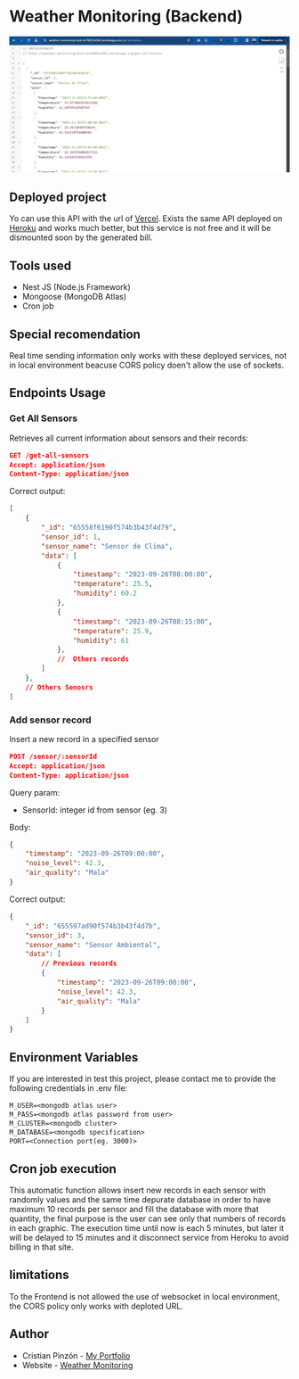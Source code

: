 # Weather Monitoring (Backend)

![Browse query](./images/get-all-sensors.jpg)

## Deployed project
Yo can use this API with the url of [Vercel](https://weather-monitoring-back.vercel.app/). Exists the same API deployed on [Heroku](https://weather-monitoring-back-6e19852c45b2.herokuapp.com) and works much better, but this service is not free and it will be dismounted soon by the generated bill.

## Tools used
- Nest JS (Node.js Framework)
- Mongoose (MongoDB Atlas)
- Cron job

## Special recomendation
Real time sending information only works with these deployed services, not in local environment beacuse CORS policy doen't allow the use of sockets.

## Endpoints Usage
### Get All Sensors
Retrieves all current information about sensors and their records:
```json
GET /get-all-sensors
Accept: application/json
Content-Type: application/json
```
Correct output:
```json
[
    {
        "_id": "65558f6190f574b3b43f4d79",
        "sensor_id": 1,
        "sensor_name": "Sensor de Clima",
        "data": [
            {
                "timestamp": "2023-09-26T08:00:00",
                "temperature": 25.5,
                "humidity": 60.2
            },
            {
                "timestamp": "2023-09-26T08:15:00",
                "temperature": 25.9,
                "humidity": 61
            },
            //  Others records
        ]  
    },
    // Others Senosrs
]
```

### Add sensor record
Insert a new record in a specified sensor
```json
POST /sensor/:sensorId
Accept: application/json
Content-Type: application/json
```

Query param:
- SensorId: integer id from sensor (eg. 3)

Body:
```json
{
    "timestamp": "2023-09-26T09:00:00",
    "noise_level": 42.3,
    "air_quality": "Mala"
}
```

Correct output:
```json
{
    "_id": "655597ad90f574b3b43f4d7b",
    "sensor_id": 3,
    "sensor_name": "Sensor Ambiental",
    "data": [
        // Previous records
        {
            "timestamp": "2023-09-26T09:00:00",
            "noise_level": 42.3,
            "air_quality": "Mala"
        }
    ]
}
```

## Environment Variables
If you are interested in test this project, please contact me to provide the following credentials in .env file:

```
M_USER=<mongodb atlas user>
M_PASS=<mongodb atlas password from user>
M_CLUSTER=<mongodb cluster>
M_DATABASE=<mongodb specification>
PORT=<Connection port(eg. 3000)>
```

## Cron job execution
This automatic function allows insert new records in each sensor with randomly values and the same time depurate database in order to have maximum 10 records per sensor and fill the database with more that quantity, the final purpose is the user can see only that numbers of records in each graphic. The execution time until now is each 5 minutes, but later it will be delayed to 15 minutes and it disconnect service from Heroku to avoid billing in that site.


## limitations
To the Frontend is not allowed the use of websocket in local environment, the CORS policy only works with deploted URL.

## Author
- Cristian Pinzón - [My Portfolio](https://faykris-portfolio.netlify.app/)
- Website - [Weather Monitoring](https://weather-monitoring-front.netlify.app/)

